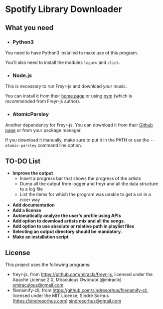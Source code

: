 # Spotify Library Downloader

## What you need

- ### Python3

You need to have Python3 installed to make use of this program.

You'll also need to install the modules `loguru` and `click`.

- ### Node.js

This is necessary to run Freyr-js and download your music.

You can install it from their [home page](https://nodejs.org/en/download/) or using [nvm](https://github.com/nvm-sh/nvm) (which is recommended from Freyr-js author).

- ### AtomicParsley

Another dependency for Freyr-js. You can download it from their [Github page](https://github.com/wez/atomicparsley/releases/latest) or from your package manager.

If you download it manually, make sure to put it in the PATH or use the `--atomic-parsley` command line option.

## TO-DO List

- **Improve the output**
  - Insert a progress bar that shows the progress of the artists
  - Dump all the output from logger and freyr and all the data structure to a log file
  - List the items for which the program was unable to get a uri in a nicer way
- **Add documentation**
- **Add a license**
- **Automatically analyze the user's profile using APIs**
- **Add option to download artists mix and all the songs.**
- **Add option to use absolute or relative path in playlist files**
- **Selecting an output directory should be mandatory.**
- **Make an installation script**

## License

This project uses the following programs:
- freyr-js, from https://github.com/miraclx/freyr-js, licensed under the Apache License 2.0, Miraculous Owonubi (@miraclx) <omiraculous@gmail.com>
- filenamify-cli, from https://github.com/sindresorhus/filenamify-cli, licensed under the MIT License, Sindre Sorhus (https://sindresorhus.com) <sindresorhus@gmail.com>
